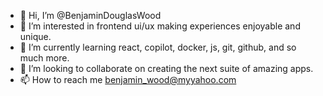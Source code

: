 - 👋 Hi, I’m @BenjaminDouglasWood
- 👀 I’m interested in frontend ui/ux making experiences enjoyable and unique.
- 🌱 I’m currently learning react, copilot, docker, js, git, github, and so much more.
- 💞️ I’m looking to collaborate on creating the next suite of amazing apps.
- 📫 How to reach me benjamin_wood@myyahoo.com


<!---
BenjaminDouglasWood/BenjaminDouglasWood is a ✨ special ✨ repository because its `README.md` (this file) appears on your GitHub profile.
You can click the Preview link to take a look at your changes.
--->

